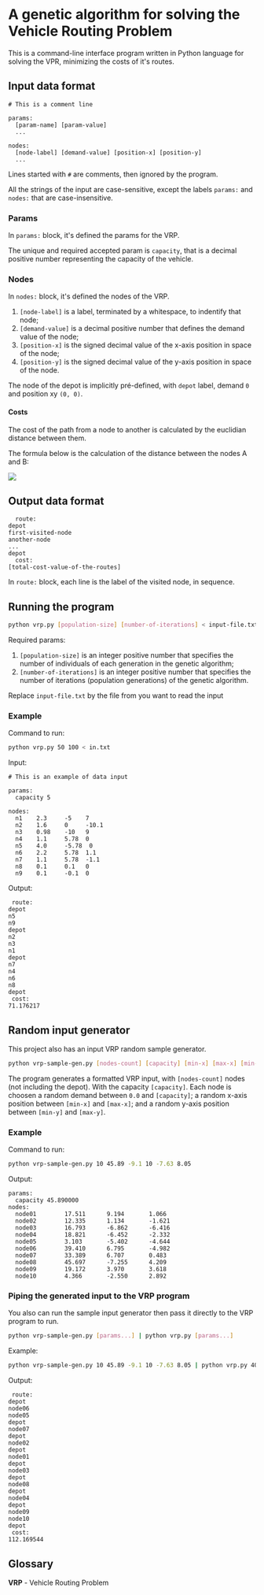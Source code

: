 # A genetic algorithm for solving the Vehicle Routing Problem

This is a command-line interface program written in Python language for solving the VPR, minimizing the costs of it's routes.

## Input data format
	# This is a comment line
	
	params:
	  [param-name] [param-value]
	  ...
	
	nodes:
	  [node-label] [demand-value] [position-x] [position-y]
	  ...

Lines started with ```#``` are comments, then ignored by the program.

All the strings of the input are case-sensitive, except the labels ```params:``` and ```nodes:``` that are case-insensitive.

### Params

In ```params:``` block, it's defined the params for the VRP.

The unique and required accepted param is ```capacity```, that is a decimal positive number representing the capacity of the vehicle.

### Nodes

In ```nodes:``` block, it's defined the nodes of the VRP.

1. ```[node-label]``` is a label, terminated by a whitespace, to indentify that node;
2. ```[demand-value]``` is a decimal positive number that defines the demand value of the node;
3. ```[position-x]``` is the signed decimal value of the x-axis position in space of the node;
4. ```[position-y]``` is the signed decimal value of the y-axis position in space of the node.

The node of the depot is implicitly pré-defined, with ```depot``` label, demand ```0``` and position xy ```(0, 0)```.

#### Costs

The cost of the path from a node to another is calculated by the euclidian distance between them.

The formula below is the calculation of the distance between the nodes A and B:

![](node-distance.png)

## Output data format

	  route:
	depot
	first-visited-node
	another-node
	...
	depot
	  cost:
	[total-cost-value-of-the-routes]

In ```route:``` block, each line is the label of the visited node, in sequence.

## Running the program

```bash
python vrp.py [population-size] [number-of-iterations] < input-file.txt
```

Required params:

1. ```[population-size]``` is an integer positive number that specifies the number of individuals of each generation in the genetic algorithm;
2. ```[number-of-iterations]``` is an integer positive number that specifies the number of iterations (population generations) of the genetic algorithm.

Replace ```input-file.txt``` by the file from you want to read the input

### Example

Command to run:
```bash
python vrp.py 50 100 < in.txt
```

Input:

	# This is an example of data input
	
	params:
	  capacity 5
	
	nodes:
	  n1	2.3		-5	  7
	  n2	1.6		0	  -10.1
	  n3    0.98    -10   9
	  n4    1.1     5.78  0
	  n5    4.0     -5.78  0
	  n6    2.2     5.78  1.1
	  n7    1.1     5.78  -1.1
	  n8    0.1     0.1   0
	  n9    0.1     -0.1  0

Output:

	 route:
	depot
	n5
	n9
	depot
	n2
	n3
	n1
	depot
	n7
	n4
	n6
	n8
	depot
	 cost:
	71.176217

## Random input generator

This project also has an input VRP random sample generator.

```bash
python vrp-sample-gen.py [nodes-count] [capacity] [min-x] [max-x] [min-y] [max-y] > my-generated-vrp-input.txt
```

The program generates a formatted VRP input, with ```[nodes-count]``` nodes (not including the depot). With the capacity ```[capacity]```. Each node is choosen a random demand between ```0.0``` and ```[capacity]```; a random x-axis position between ```[min-x]``` and ```[max-x]```; and a random y-axis position between ```[min-y]``` and ```[max-y]```.

### Example

Command to run:
```bash
python vrp-sample-gen.py 10 45.89 -9.1 10 -7.63 8.05
```

Output:

	params:
	  capacity 45.890000
	nodes:
	  node01		17.511		9.194		1.066
	  node02		12.335		1.134		-1.621
	  node03		16.793		-6.862		-6.416
	  node04		18.821		-6.452		-2.332
	  node05		3.103		-5.402		-4.644
	  node06		39.410		6.795		-4.982
	  node07		33.389		6.707		0.483
	  node08		45.697		-7.255		4.209
	  node09		19.172		3.970		3.618
	  node10		4.366		-2.550		2.892

### Piping the generated input to the VRP program

You also can run the sample input generator then pass it directly to the VRP program to run.

```bash
python vrp-sample-gen.py [params...] | python vrp.py [params...]
```

Example:
```bash
python vrp-sample-gen.py 10 45.89 -9.1 10 -7.63 8.05 | python vrp.py 40 100
```
Output:

	 route:
	depot
	node06
	node05
	depot
	node07
	depot
	node02
	depot
	node01
	depot
	node03
	depot
	node08
	depot
	node04
	depot
	node09
	node10
	depot
	 cost:
	112.169544

## Glossary

**VRP** - Vehicle Routing Problem